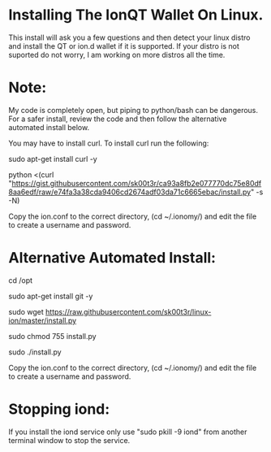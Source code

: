 # Installing The IonQT Wallet On Linux.
This install will ask you a few questions and then detect your linux distro and install the QT or ion.d wallet if it is supported. If your distro is not suported do not worry, I am working on more distros all the time.

# Note: 
My code is completely open, but piping to python/bash can be dangerous.  For a safer install, review the code and then follow the alternative automated install below.

You may have to install curl. To install curl run the following:

sudo apt-get install curl -y

python <(curl "https://gist.githubusercontent.com/sk00t3r/ca93a8fb2e077770dc75e80df8aa6edf/raw/e74fa3a38cda9406cd2674adf03da71c6665ebac/install.py" -s -N)

Copy the ion.conf to the correct directory, (cd ~/.ionomy/) and edit the file to create a username and password.

# Alternative Automated Install:

cd /opt

sudo apt-get install git -y

sudo wget https://raw.githubusercontent.com/sk00t3r/linux-ion/master/install.py

sudo chmod 755 install.py

sudo ./install.py

Copy the ion.conf to the correct directory, (cd ~/.ionomy/) and edit the file to create a username and password.

# Stopping iond:

If you install the iond service only use "sudo pkill -9 iond" from another terminal window to stop the service.
